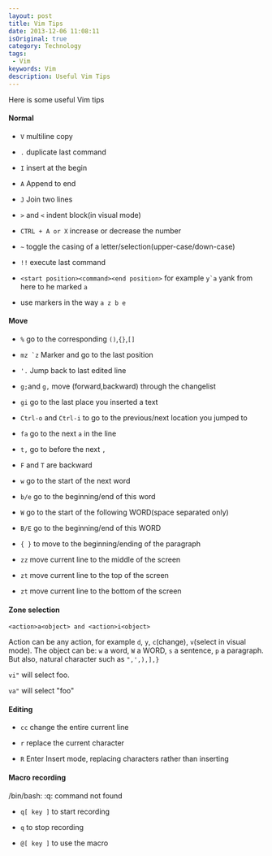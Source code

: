 ```yaml
---
layout: post
title: Vim Tips
date: 2013-12-06 11:08:11
isOriginal: true
category: Technology
tags:
 - Vim
keywords: Vim
description: Useful Vim Tips
---
```


Here is some useful Vim tips

#### Normal 

* `V` multiline copy

* `.` duplicate last command

* `I` insert at the begin 

* `A` Append to end

* `J` Join two lines

* `>` and `<` indent block(in visual mode)

* `CTRL + A or X` increase or decrease the number

* `~` toggle the casing of a letter/selection(upper-case/down-case)

* `!!` execute last command

* `<start position><command><end position>` for example ``y`a`` yank from here to he marked ``a``

* use markers in the way `a z b e`

#### Move

* `%` go to the corresponding `()`,`{}`,`[]`

* ``mz `z`` Marker and go to the last position 

* ``'.`` Jump back to last edited line

* `g;`and `g,` move (forward,backward) through the changelist

* `gi` go to the last place you inserted a text

* `Ctrl-o` and `Ctrl-i` to go to the previous/next location you jumped to

* `fa` go to the next `a` in the line

* `t,` go to before the next `,`

* `F` and `T` are backward

* `w` go to the start of the next word

* `b/e` go to the beginning/end of this word

* `W` go to the start of the following WORD(space separated only)

* `B/E` go to the beginning/end of this WORD

* `{ }` to move to the beginning/ending of the paragraph

* `zz` move current line to the middle of the screen

* `zt` move current line to the top of the screen

* `zt` move current line to the bottom of the screen


#### Zone selection

 `<action>a<object> and <action>i<object>`

 Action can be any action, for example `d`, `y`, `c`(change), `v`(select in visual mode). The object can be:
 `w` a word, `W` a WORD, `s` a sentence, `p` a paragraph. But also, natural character such as ``",',),],}``

 `vi"` will select foo.

 `va"` will select "foo"

#### Editing

* `cc` change the entire current line 

* `r` replace the current character

* `R` Enter Insert mode, replacing characters rather than inserting

#### Macro recording

/bin/bash: :q: command not found

  * `q[ key ]` to start recording

  * `q` to stop recording

  * `@[ key ]` to use the macro
  ```



